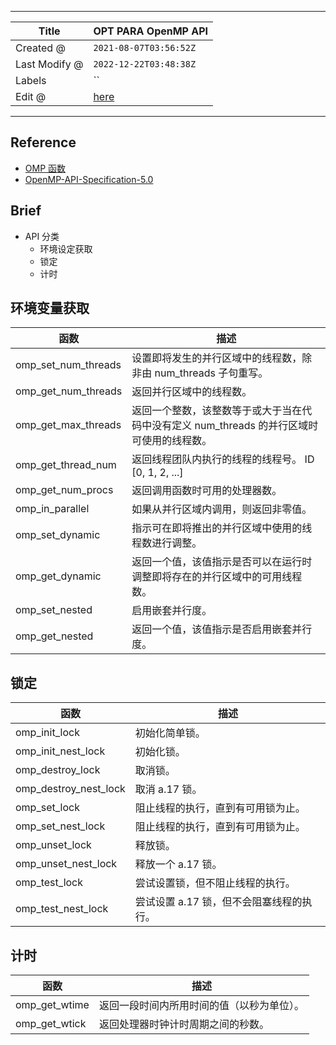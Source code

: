 -----

| Title         | OPT PARA OpenMP API                                 |
| ------------- | --------------------------------------------------- |
| Created @     | `2021-08-07T03:56:52Z`                              |
| Last Modify @ | `2022-12-22T03:48:38Z`                              |
| Labels        | \`\`                                                |
| Edit @        | [here](https://github.com/junxnone/xwiki/issues/24) |

-----

## Reference

  - [OMP
    函数](https://docs.microsoft.com/zh-cn/cpp/parallel/openmp/reference/openmp-functions?view=msvc-160)
  - [OpenMP-API-Specification-5.0](https://www.openmp.org/wp-content/uploads/OpenMP-API-Specification-5.0.pdf)

## Brief

  - API 分类
      - 环境设定获取
      - 锁定
      - 计时

## 环境变量获取

| 函数                     | 描述                                                   |
| ---------------------- | ---------------------------------------------------- |
| omp\_set\_num\_threads | 设置即将发生的并行区域中的线程数，除非由 num\_threads 子句重写。              |
| omp\_get\_num\_threads | 返回并行区域中的线程数。                                         |
| omp\_get\_max\_threads | 返回一个整数，该整数等于或大于当在代码中没有定义 num\_threads 的并行区域时可使用的线程数。 |
| omp\_get\_thread\_num  | 返回线程团队内执行的线程的线程号。 ID \[0, 1, 2, ...\]                |
| omp\_get\_num\_procs   | 返回调用函数时可用的处理器数。                                      |
| omp\_in\_parallel      | 如果从并行区域内调用，则返回非零值。                                   |
| omp\_set\_dynamic      | 指示可在即将推出的并行区域中使用的线程数进行调整。                            |
| omp\_get\_dynamic      | 返回一个值，该值指示是否可以在运行时调整即将存在的并行区域中的可用线程数。                |
| omp\_set\_nested       | 启用嵌套并行度。                                             |
| omp\_get\_nested       | 返回一个值，该值指示是否启用嵌套并行度。                                 |

## 锁定

| 函数                       | 描述                      |
| ------------------------ | ----------------------- |
| omp\_init\_lock          | 初始化简单锁。                 |
| omp\_init\_nest\_lock    | 初始化锁。                   |
| omp\_destroy\_lock       | 取消锁。                    |
| omp\_destroy\_nest\_lock | 取消 a.17 锁。              |
| omp\_set\_lock           | 阻止线程的执行，直到有可用锁为止。       |
| omp\_set\_nest\_lock     | 阻止线程的执行，直到有可用锁为止。       |
| omp\_unset\_lock         | 释放锁。                    |
| omp\_unset\_nest\_lock   | 释放一个 a.17 锁。            |
| omp\_test\_lock          | 尝试设置锁，但不阻止线程的执行。        |
| omp\_test\_nest\_lock    | 尝试设置 a.17 锁，但不会阻塞线程的执行。 |

## 计时

| 函数              | 描述                    |
| --------------- | --------------------- |
| omp\_get\_wtime | 返回一段时间内所用时间的值（以秒为单位）。 |
| omp\_get\_wtick | 返回处理器时钟计时周期之间的秒数。     |
